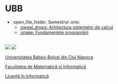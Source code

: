 # UBB
<ul>
  <li>:open_file_folder: Semestrul :one:
    <ul>
      <li>
        <a href="https://github.com/mihai12p/ubb/tree/main/asc"> 
          :sweat_drops:  Arhitectura sistemelor de calcul
        </a>
      </li>
      <li>
        <a href="https://github.com/mihai12p/ubb/tree/main/fp"> 
          :snake:  Fundamentele programării
        </a>
      </li>
    </ul>
  </li>
</ul>

<br>
<img src="http://www.chem.ubbcluj.ro/romana/conferinte/MEEMB/archive/pictures/ubb.gif" />
<img src="https://www.ubbcluj.ro/images/logo/logo_cs.png" />
<a href="http://www.cs.ubbcluj.ro">
<p> Universitatea Babeş-Bolyai din Cluj Napoca </p>
<p> Facultatea de Matematică și Informatică </p>
<p> Licență în Informatică </p>
</a>
<br>
